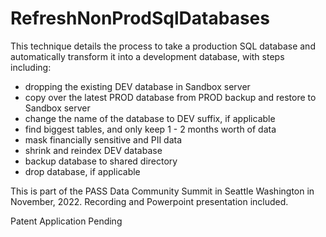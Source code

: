 # RefreshNonProdSqlDatabases

This technique details the process to take a production SQL database and automatically transform it into a development database, 
with steps including:
- dropping the existing DEV database in Sandbox server
- copy over the latest PROD database from PROD backup and restore to Sandbox server
- change the name of the database to DEV suffix, if applicable
- find biggest tables, and only keep 1 - 2 months worth of data
- mask financially sensitive and PII data
- shrink and reindex DEV database
- backup database to shared directory
- drop database, if applicable

This is part of the PASS Data Community Summit in Seattle Washington in November, 2022.
Recording and Powerpoint presentation included.

Patent Application Pending
